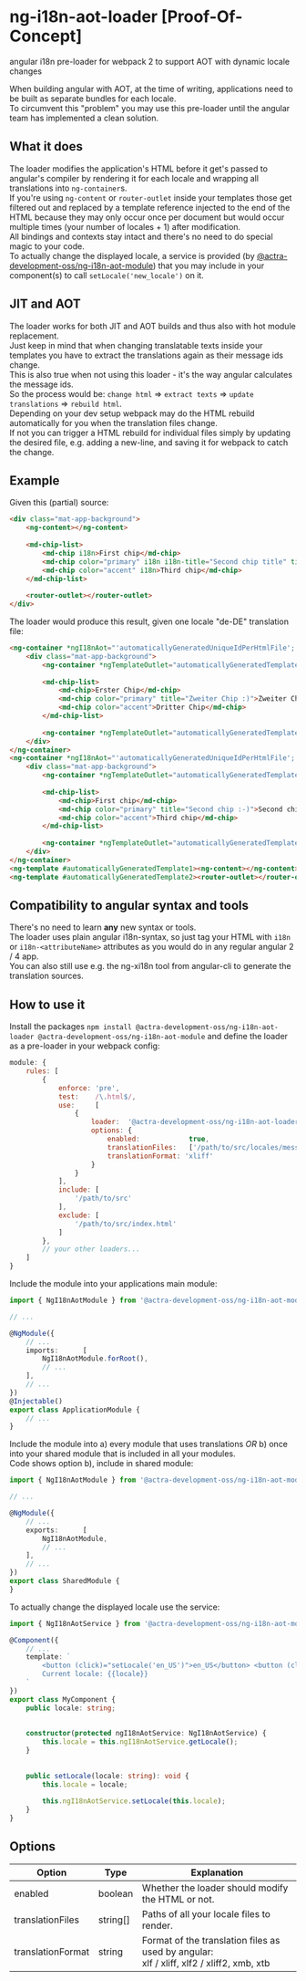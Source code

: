 # ng-i18n-aot-loader [Proof-Of-Concept]
angular i18n pre-loader for webpack 2 to support AOT with dynamic locale changes

When building angular with AOT, at the time of writing, applications need to be built as separate bundles for each locale.  
To circumvent this "problem" you may use this pre-loader until the angular team has implemented a clean solution.


## What it does
The loader modifies the application's HTML before it get's passed to angular's compiler by rendering it for each locale and wrapping all translations into `ng-container`s.  
If you're using `ng-content` or `router-outlet` inside your templates those get filtered out and replaced by a template reference injected to the end of the HTML because they may only occur once per
document but would occur multiple times (your number of locales + 1) after modification.  
All bindings and contexts stay intact and there's no need to do special magic to your code.  
To actually change the displayed locale, a service is provided (by [@actra-development-oss/ng-i18n-aot-module](https://github.com/actra-development-oss/ng-i18n-aot-module)) that you may include in your component(s) to call `setLocale('new_locale')` on it.


## JIT and AOT
The loader works for both JIT and AOT builds and thus also with hot module replacement.  
Just keep in mind that when changing translatable texts inside your templates you have to extract the translations again as their message ids change.  
This is also true when not using this loader - it's the way angular calculates the message ids.  
So the process would be: `change html` => `extract texts` => `update translations` => `rebuild html`.  
Depending on your dev setup webpack may do the HTML rebuild automatically for you when the translation files change.  
If not you can trigger a HTML rebuild for individual files simply by updating the desired file, e.g. adding a new-line, and saving it for webpack to catch the change.


## Example
Given this (partial) source:
```html
<div class="mat-app-background">
    <ng-content></ng-content>
    
    <md-chip-list>
        <md-chip i18n>First chip</md-chip>
        <md-chip color="primary" i18n i18n-title="Second chip title" title="Second chip :-)">Second chip</md-chip>
        <md-chip color="accent" i18n>Third chip</md-chip>
    </md-chip-list>
    
    <router-outlet></router-outlet>
</div>
```

The loader would produce this result, given one locale "de-DE" translation file:
```html
<ng-container *ngI18nAot="'automaticallyGeneratedUniqueIdPerHtmlFile'; locale: 'de-DE'">
    <div class="mat-app-background">
        <ng-container *ngTemplateOutlet="automaticallyGeneratedTemplate1"></ng-container>
        
        <md-chip-list>
            <md-chip>Erster Chip</md-chip>
            <md-chip color="primary" title="Zweiter Chip :)">Zweiter Chip</md-chip>
            <md-chip color="accent">Dritter Chip</md-chip>
        </md-chip-list>
        
        <ng-container *ngTemplateOutlet="automaticallyGeneratedTemplate2"></ng-container>
    </div>
</ng-container>
<ng-container *ngI18nAot="'automaticallyGeneratedUniqueIdPerHtmlFile'; isDefault: true">
    <div class="mat-app-background">
        <ng-container *ngTemplateOutlet="automaticallyGeneratedTemplate1"></ng-container>
        
        <md-chip-list>
            <md-chip>First chip</md-chip>
            <md-chip color="primary" title="Second chip :-)">Second chip</md-chip>
            <md-chip color="accent">Third chip</md-chip>
        </md-chip-list>
        
        <ng-container *ngTemplateOutlet="automaticallyGeneratedTemplate2"></ng-container>
    </div>
</ng-container>
<ng-template #automaticallyGeneratedTemplate1><ng-content></ng-content></ng-template>
<ng-template #automaticallyGeneratedTemplate2><router-outlet></router-outlet></ng-template>
```


## Compatibility to angular syntax and tools
There's no need to learn **any** new syntax or tools.  
The loader uses plain angular i18n-syntax, so just tag your HTML with `i18n` or `i18n-<attributeName>` attributes as you would do in any regular angular 2 / 4 app.  
You can also still use e.g. the ng-xi18n tool from angular-cli to generate the translation sources.


## How to use it
Install the packages `npm install @actra-development-oss/ng-i18n-aot-loader @actra-development-oss/ng-i18n-aot-module` and define the loader as a pre-loader in your webpack config:
```js
module: {
    rules: [
        {
            enforce: 'pre',
            test:    /\.html$/,
            use:     [
                {
                    loader:  '@actra-development-oss/ng-i18n-aot-loader',
                    options: {
                        enabled:            true,
                        translationFiles:   ['/path/to/src/locales/messages.de.xlf'],
                        translationFormat: 'xliff'
                    }
                }
            ],
            include: [
                '/path/to/src'
            ],
            exclude: [
                '/path/to/src/index.html'
            ]
        },
        // your other loaders...
    ]
}
```

Include the module into your applications main module:
```typescript
import { NgI18nAotModule } from '@actra-development-oss/ng-i18n-aot-module';

// ...

@NgModule({
    // ...
    imports:      [
        NgI18nAotModule.forRoot(),
        // ...
    ],
    // ...
})
@Injectable()
export class ApplicationModule {
    // ...
}
```

Include the module into a) every module that uses translations *OR* b) once into your shared module that is included in all your modules.  
Code shows option b), include in shared module:
```typescript
import { NgI18nAotModule } from '@actra-development-oss/ng-i18n-aot-module';

// ...

@NgModule({
    // ...
    exports:      [
        NgI18nAotModule,
        // ...
    ],
    // ...
})
export class SharedModule {
}
```

To actually change the displayed locale use the service:
```typescript
import { NgI18nAotService } from '@actra-development-oss/ng-i18n-aot-module';

@Component({
    // ...
    template: `
        <button (click)="setLocale('en_US')">en_US</button> <button (click)="setLocale('de_DE')">de_DE</button><br />
        Current locale: {{locale}}
    `
})
export class MyComponent {
    public locale: string;
    
    
    constructor(protected ngI18nAotService: NgI18nAotService) {
        this.locale = this.ngI18nAotService.getLocale();
    }
    
    
    public setLocale(locale: string): void {
        this.locale = locale;
        
        this.ngI18nAotService.setLocale(this.locale);
    }
}
```


## Options
| Option            | Type     | Explanation |
|-------------------|----------|-------------------------------------------------------------|
| enabled           | boolean  | Whether the loader should modify the HTML or not.           |
| translationFiles  | string[] | Paths of all your locale files to render.                   |
| translationFormat | string   | Format of the translation files as used by angular:<br />xlf / xliff, xlf2 / xliff2, xmb, xtb |
